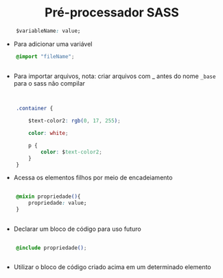 <h1 align="center">Pré-processador SASS</h1>

``` css
    $variableName: value;
```
* Para adicionar uma variável


``` css
    @import "fileName";
    
```

* Para importar arquivos, nota: criar arquivos com _ antes do nome ``` _base ``` para o sass não compilar


``` css
    
    
    .container {

        $text-color2: rgb(0, 17, 255);

        color: white;

        p {
            color: $text-color2;
        }
    }
```

* Acessa os elementos filhos por meio de encadeiamento

``` css
    
    @mixin propriedade(){
        propriedade: value;
    }
        
```
* Declarar um bloco de código para uso futuro

``` css
    
    @include propriedade();
        
```

* Utilizar o bloco de código criado acima em um determinado elemento

